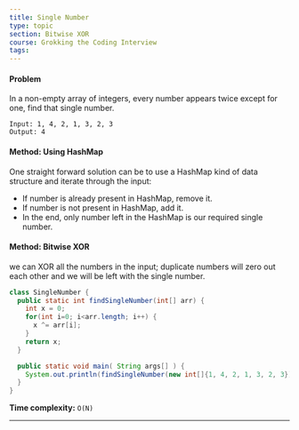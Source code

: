 ```yaml
---
title: Single Number
type: topic
section: Bitwise XOR
course: Grokking the Coding Interview
tags:
---
```

#### Problem
In a non-empty array of integers, every number appears twice except for one, find that single number.
```
Input: 1, 4, 2, 1, 3, 2, 3
Output: 4
```

#### Method: Using HashMap
One straight forward solution can be to use a HashMap kind of data structure and iterate through the input:
- If number is already present in HashMap, remove it.
- If number is not present in HashMap, add it.
- In the end, only number left in the HashMap is our required single number.

#### Method: Bitwise XOR
we can XOR all the numbers in the input; duplicate numbers will zero out each other and we will be left with the single number.
```java
class SingleNumber {
  public static int findSingleNumber(int[] arr) {
    int x = 0;
    for(int i=0; i<arr.length; i++) {
      x ^= arr[i];
    }
    return x;
  }

  public static void main( String args[] ) {
    System.out.println(findSingleNumber(new int[]{1, 4, 2, 1, 3, 2, 3}));
  }
}
```
**Time complexity:** `O(N)`


---